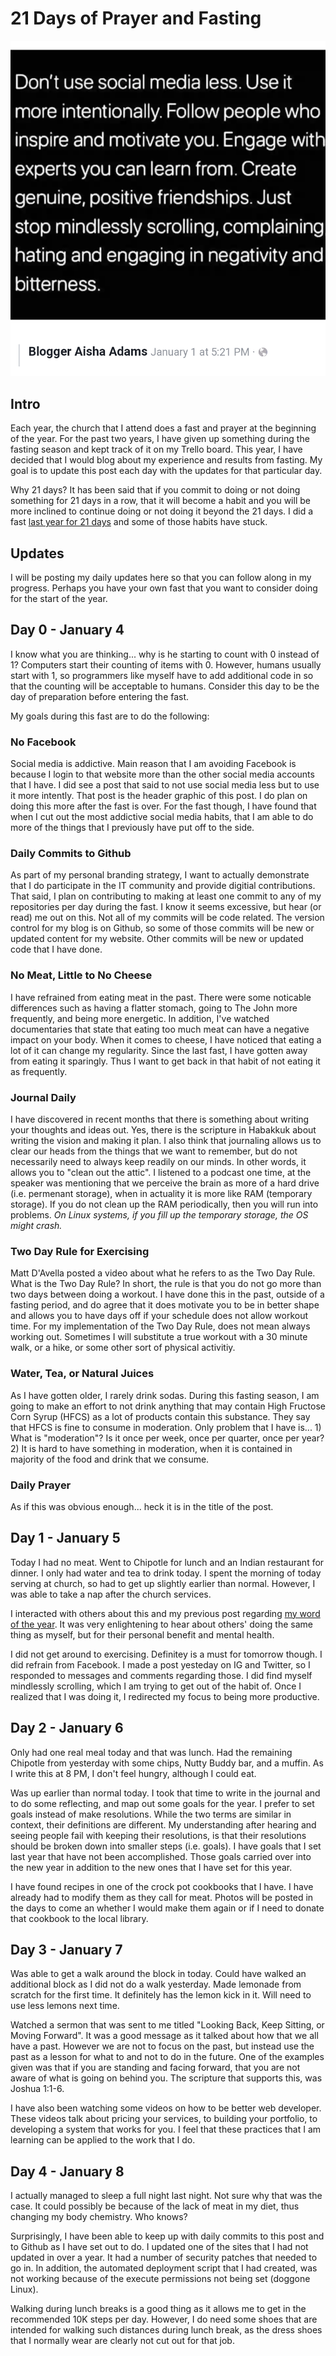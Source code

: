 # 21 Days of Prayer and Fasting 

![Social media post about refraining](../images/2020.01.04-21-days-of-prayer-and-fasting.png)

## Intro

Each year, the church that I attend does a fast and prayer at the beginning of the 
year. For the past two years, I have given up something during the fasting season
and kept track of it on my Trello board. 
This year, I have decided that I would blog about my experience and results 
from fasting. My goal is to update this post each day with the updates
for that particular day.

Why 21 days? It has been said that if you commit to doing or not doing something 
for 21 days in a row, that it will become a habit and you will be more inclined 
to continue doing or not doing it beyond the 21 days. I did a fast 
[last year for 21 days](../lifestyle/2019.08.15-21-days-for-a-new-habit) and some 
of those habits have stuck.

## Updates

I will be posting my daily updates here so that you can follow along in my 
progress. Perhaps you have your own fast that you want to consider doing for the 
start of the year.

## Day 0 - January 4

I know what you are thinking... why is he starting to count with 0 instead of 1? 
Computers start their counting of items with 0. However, humans usually 
start with 1, so programmers like myself have to add additional code in so that the 
counting will be acceptable to humans. Consider this day to be the day of 
preparation before entering the fast. 

My goals during this fast are to do the following:

### No Facebook 

Social media is addictive. Main reason that I am avoiding Facebook is because I login 
to that website more than the other social media accounts that I have. I did see 
a post that said to not use social media less but to use it more intently. That post 
is the header graphic of this post. I do plan on 
doing this more after the fast is over. For the fast though, I have found that when 
I cut out the most addictive social media habits, that I am able to do more of the 
things that I previously have put off to the side.

### Daily Commits to Github

As part of my personal branding strategy, I want to actually demonstrate that I do 
participate in the IT community and provide digitial contributions. That said, I
plan on contributing to making at least one commit to any of my repositories per day
during the fast. I know it seems excessive, but hear (or read) me out on this. 
Not all of my commits will be code related. The version control for my blog is 
on Github, so some of those commits will be new or updated content for my website. Other 
commits will be new or updated code that I have done. 

### No Meat, Little to No Cheese 

I have refrained from eating meat in the past. There were some noticable differences 
such as having a flatter stomach, going to The John more frequently, and being more 
energetic. In addition, I've watched documentaries that state that eating too much 
meat can have a negative impact on your body.
When it comes to cheese, I have noticed that eating a lot of it can change my 
regularity. Since the last fast, I have gotten away from eating it sparingly. Thus 
I want to get back in that habit of not eating it as frequently.

### Journal Daily

I have discovered in recent months that there is something about writing your 
thoughts and ideas out. Yes, there is the scripture in Habakkuk about writing the 
vision and making it plan. I also think that journaling allows us to clear our
heads from the things that we want to remember, but do not necessarily need to 
always keep readily on our minds. In other words, it allows you to "clean out 
the attic". 
I listened to a podcast one time, at the speaker was mentioning that we perceive 
the brain as more of a hard drive (i.e. permenant storage), when in actuality 
it is more like RAM (temporary storage). If you do not clean up the RAM
periodically, then you will run into problems. *On Linux systems, if you fill up 
the temporary storage, the OS might crash.*

### Two Day Rule for Exercising 

Matt D'Avella posted a video about what he refers to as the Two Day Rule. What is the 
Two Day Rule? In short, the rule is that you do not go more than two days between 
doing a workout. I have done this in the past, outside of a fasting period, and do 
agree that it does motivate you to be in better shape and allows you to have days 
off if your schedule does not allow workout time. For my implementation of the Two 
Day Rule, does not mean always working out. Sometimes I will substitute a true 
workout with a 30 minute walk, or a hike, or some other sort of physical activitiy. 

### Water, Tea, or Natural Juices

As I have gotten older, I rarely drink sodas. During this fasting season, I am 
going to make an effort to not drink anything that may contain High Fructose
Corn Syrup (HFCS) as a lot of products contain this substance. They say that HFCS 
is fine to consume in moderation. Only problem that I have is... 1) What is 
"moderation"? Is it once per week, once per quarter, once per year? 2) It is hard 
to have something in moderation, when it is contained in majority of the food 
and drink that we consume.

### Daily Prayer

As if this was obvious enough... heck it is in the title of the post.

## Day 1 - January 5

Today I had no meat. Went to Chipotle for lunch and an Indian restaurant for
dinner. I only had water and tea to drink today. I spent the morning of today
serving at church, so had to get up slightly earlier than normal. However, I was 
able to take a nap after the church services. 

I interacted with others about this and my previous post regarding 
[my word of the year](../2020.01.03-word-of-the-year.md). It was very enlightening 
to hear about others' doing the same thing as myself, but for their personal 
benefit and mental health. 

I did not get around to exercising. Definitey is a must for tomorrow though. I 
did refrain from Facebook. I made a post yesteday on IG and Twitter, so I
responded to messages and comments regarding those. I did find myself mindlessly
scrolling, which I am trying to get out of the habit of. Once I realized that 
I was doing it, I redirected my focus to being more productive.

## Day 2 - January 6

Only had one real meal today and that was lunch. Had the remaining Chipotle 
from yesterday with some chips, Nutty Buddy bar, and a muffin. As I write this at
8 PM, I don't feel hungry, although I could eat.

Was up earlier than normal today. I took that time to write in the journal and
to do some reflecting, and map out some goals for the year. I prefer to set goals 
instead of make resolutions. While the two terms are similar in context, their 
definitions are different. My understanding after hearing and seeing people fail 
with keeping their resolutions, is that their resolutions should be broken down
into smaller steps (i.e. goals). I have goals that I set last year that have not 
been accomplished. Those goals carried over into the new year in addition to the 
new ones that I have set for this year.

I have found recipes in one of the crock pot cookbooks that I have. I have already 
had to modify them as they call for meat. Photos will be posted in the days to 
come an whether I would make them again or if I need to donate that cookbook 
to the local library.

## Day 3 - January 7

Was able to get a walk around the block in today. Could have walked an additional 
block as I did not do a walk yesterday. Made lemonade from scratch for the first
time. It definitely has the lemon kick in it. Will need to use less lemons next
time.

Watched a sermon that was sent to me titled "Looking Back, Keep Sitting, or 
Moving Forward". It was a good message as it talked about how that we all have 
a past. However we are not to focus on the past, but instead use the past 
as a lesson for what to and not to do in the future. One of the examples given
was that if you are standing and facing forward, that you are not aware of what 
is going on behind you. The scripture that supports this, was Joshua 1:1-6. 

I have also been watching some videos on how to be better web developer. These 
videos talk about pricing your services, to building your portfolio, to developing
a system that works for you. I feel that these practices that I am learning 
can be applied to the work that I do.

## Day 4 - January 8

I actually managed to sleep a full night last night. Not sure why that was the
case. It could possibly be because of the lack of meat in my diet, thus 
changing my body chemistry. Who knows? 

Surprisingly, I have been able to keep up with daily commits to this post and 
to Github as I have set out to do.  I updated one of the sites that I had not 
updated in over a year. It had a number of security patches that needed to go 
in.  In addition, the automated deployment script that I had created, was not 
working because of the execute permissions not being set (doggone Linux). 

Walking during lunch breaks is a good thing as it allows me to get in the 
recommended 10K steps per day. However, I do need some shoes that are intended 
for walking such distances during lunch break, as the dress shoes that I normally
wear are clearly not cut out for that job. 
 

